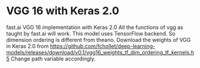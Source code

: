 # VGG 16 with Keras 2.0
fast.ai VGG 16 implementation with Keras 2.0
All the functions of vgg as taught by fast.ai will work.
This model uses TensorFlow backend. So dimension ordering is different from theano.
Download the weights of VGG in Keras 2.0 from https://github.com/fchollet/deep-learning-models/releases/download/v0.1/vgg16_weights_tf_dim_ordering_tf_kernels.h5
Change path variable accordingly.
